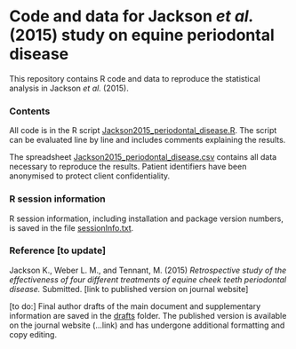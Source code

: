 # Code and data for Jackson *et al.* (2015) study on equine periodontal disease

This repository contains R code and data to reproduce the statistical analysis in Jackson *et al.* (2015).


### Contents

All code is in the R script [Jackson2015_periodontal_disease.R](Jackson2015_periodontal_disease.R). The script can be evaluated line by line and includes comments explaining the results.

The spreadsheet [Jackson2015_periodontal_disease.csv](Jackson2015_periodontal_disease.csv) contains all data necessary to reproduce the results. Patient identifiers have been anonymised to protect client confidentiality.


### R session information

R session information, including installation and package version numbers, is saved in the file [sessionInfo.txt](sessionInfo.txt).


### Reference [to update]

Jackson K., Weber L. M., and Tennant, M. (2015) *Retrospective study of the effectiveness of four different treatments of equine cheek teeth periodontal disease.* Submitted. [link to published version on journal website]

[to do:] Final author drafts of the main document and supplementary information are saved in the [drafts](/drafts) folder. The published version is available on the journal website (...link) and has undergone additional formatting and copy editing.

